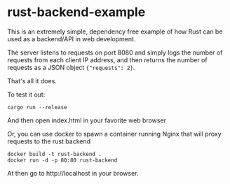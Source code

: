 # rust-backend-example
This is an extremely simple, dependency free example of how Rust can be used as a backend/API in web development.

The server listens to requests on port 8080 and simply logs the number of requests from each client IP address, and then returns the number of requests as a JSON object `{"requests": 2}`. 

That's all it does.

To test it out:
```
cargo run --release
```
And then open index.html in your favorite web browser

Or, you can use docker to spawn a container running Nginx that will proxy requests to the rust backend
```
docker build -t rust-backend .
docker run -d -p 80:80 rust-backend
```

At then go to http://localhost in your browser.
